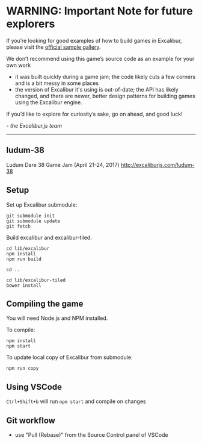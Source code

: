 # WARNING: Important Note for future explorers

If you’re looking for good examples of how to build games in Excalibur, please visit the [official sample gallery](https://excaliburjs.com/samples/).

We don’t recommend using this game’s source code as an example for your own work
- it was built quickly during a game jam; the code likely cuts a few corners and is a bit messy in some places
- the version of Excalibur it's using is out-of-date; the API has likely changed, and there are newer, better design patterns for building games using the Excalibur engine.

If you’d like to explore for curiosity’s sake, go on ahead, and good luck!

*- the Excalibur.js team*

---

## ludum-38

Ludum Dare 38 Game Jam (April 21-24, 2017) http://excaliburjs.com/ludum-38

## Setup

Set up Excalibur submodule:

    git submodule init
    git submodule update
    git fetch

Build excalibur and excalibur-tiled:

    cd lib/excalibur
    npm install
    npm run build

    cd ..

    cd lib/excalibur-tiled
    bower install

## Compiling the game

You will need Node.js and NPM installed.

To compile:

    npm install
    npm start

To update local copy of Excalibur from submodule:

    npm run copy 

## Using VSCode

`Ctrl+Shift+b` will run `npm start` and compile on changes

## Git workflow
- use "Pull (Rebase)" from the Source Control panel of VSCode
